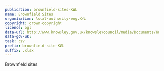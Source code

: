 ```yaml
---
publication: brownfield-sites-KWL
name: Brownfield Sites
organisation: local-authority-eng:KWL
copyright: crown-copyright
licence: ogl
data-url: http://www.knowsley.gov.uk/knowsleycouncil/media/Documents/Knowsley-MBC-Brownfield-register.xlsx
data-gov-uk: 
task: csv
prefix: brownfield-site-KWL
suffix: .xlsx
---
```


Brownfield sites

